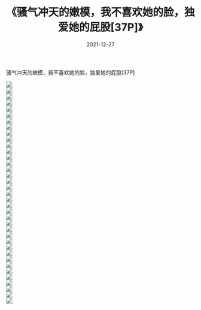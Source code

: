 ﻿---
layout: post
title:  《骚气冲天的嫩模，我不喜欢她的脸，独爱她的屁股[37P]》
date:   2021-12-27
img: http://img.660000.xyz/Sharelink/性感/2021/骚气冲天的嫩模，我不喜欢她的脸，独爱她的屁股[37P]/000.jpg
categories: [美女, 清纯, 唯美]
---

骚气冲天的嫩模，我不喜欢她的脸，独爱她的屁股[37P]

  ![](http://img.660000.xyz/Sharelink/性感/2021/骚气冲天的嫩模，我不喜欢她的脸，独爱她的屁股[37P]/001.jpg) <br> ![](http://img.660000.xyz/Sharelink/性感/2021/骚气冲天的嫩模，我不喜欢她的脸，独爱她的屁股[37P]/002.jpg) <br> ![](http://img.660000.xyz/Sharelink/性感/2021/骚气冲天的嫩模，我不喜欢她的脸，独爱她的屁股[37P]/003.jpg) <br> ![](http://img.660000.xyz/Sharelink/性感/2021/骚气冲天的嫩模，我不喜欢她的脸，独爱她的屁股[37P]/004.jpg) <br> ![](http://img.660000.xyz/Sharelink/性感/2021/骚气冲天的嫩模，我不喜欢她的脸，独爱她的屁股[37P]/005.jpg) <br> ![](http://img.660000.xyz/Sharelink/性感/2021/骚气冲天的嫩模，我不喜欢她的脸，独爱她的屁股[37P]/006.jpg) <br> ![](http://img.660000.xyz/Sharelink/性感/2021/骚气冲天的嫩模，我不喜欢她的脸，独爱她的屁股[37P]/007.jpg) <br> ![](http://img.660000.xyz/Sharelink/性感/2021/骚气冲天的嫩模，我不喜欢她的脸，独爱她的屁股[37P]/008.jpg) <br> ![](http://img.660000.xyz/Sharelink/性感/2021/骚气冲天的嫩模，我不喜欢她的脸，独爱她的屁股[37P]/009.jpg) <br> ![](http://img.660000.xyz/Sharelink/性感/2021/骚气冲天的嫩模，我不喜欢她的脸，独爱她的屁股[37P]/010.jpg) <br> ![](http://img.660000.xyz/Sharelink/性感/2021/骚气冲天的嫩模，我不喜欢她的脸，独爱她的屁股[37P]/011.jpg) <br> ![](http://img.660000.xyz/Sharelink/性感/2021/骚气冲天的嫩模，我不喜欢她的脸，独爱她的屁股[37P]/012.jpg) <br> ![](http://img.660000.xyz/Sharelink/性感/2021/骚气冲天的嫩模，我不喜欢她的脸，独爱她的屁股[37P]/013.jpg) <br> ![](http://img.660000.xyz/Sharelink/性感/2021/骚气冲天的嫩模，我不喜欢她的脸，独爱她的屁股[37P]/014.jpg) <br> ![](http://img.660000.xyz/Sharelink/性感/2021/骚气冲天的嫩模，我不喜欢她的脸，独爱她的屁股[37P]/015.jpg) <br> ![](http://img.660000.xyz/Sharelink/性感/2021/骚气冲天的嫩模，我不喜欢她的脸，独爱她的屁股[37P]/016.jpg) <br> ![](http://img.660000.xyz/Sharelink/性感/2021/骚气冲天的嫩模，我不喜欢她的脸，独爱她的屁股[37P]/017.jpg) <br> ![](http://img.660000.xyz/Sharelink/性感/2021/骚气冲天的嫩模，我不喜欢她的脸，独爱她的屁股[37P]/018.jpg) <br> ![](http://img.660000.xyz/Sharelink/性感/2021/骚气冲天的嫩模，我不喜欢她的脸，独爱她的屁股[37P]/019.jpg) <br> ![](http://img.660000.xyz/Sharelink/性感/2021/骚气冲天的嫩模，我不喜欢她的脸，独爱她的屁股[37P]/020.jpg) <br> ![](http://img.660000.xyz/Sharelink/性感/2021/骚气冲天的嫩模，我不喜欢她的脸，独爱她的屁股[37P]/021.jpg) <br> ![](http://img.660000.xyz/Sharelink/性感/2021/骚气冲天的嫩模，我不喜欢她的脸，独爱她的屁股[37P]/022.jpg) <br> ![](http://img.660000.xyz/Sharelink/性感/2021/骚气冲天的嫩模，我不喜欢她的脸，独爱她的屁股[37P]/023.jpg) <br> ![](http://img.660000.xyz/Sharelink/性感/2021/骚气冲天的嫩模，我不喜欢她的脸，独爱她的屁股[37P]/024.jpg) <br> ![](http://img.660000.xyz/Sharelink/性感/2021/骚气冲天的嫩模，我不喜欢她的脸，独爱她的屁股[37P]/025.jpg) <br> ![](http://img.660000.xyz/Sharelink/性感/2021/骚气冲天的嫩模，我不喜欢她的脸，独爱她的屁股[37P]/026.jpg) <br> ![](http://img.660000.xyz/Sharelink/性感/2021/骚气冲天的嫩模，我不喜欢她的脸，独爱她的屁股[37P]/027.jpg) <br> ![](http://img.660000.xyz/Sharelink/性感/2021/骚气冲天的嫩模，我不喜欢她的脸，独爱她的屁股[37P]/028.jpg) <br> ![](http://img.660000.xyz/Sharelink/性感/2021/骚气冲天的嫩模，我不喜欢她的脸，独爱她的屁股[37P]/029.jpg) <br> ![](http://img.660000.xyz/Sharelink/性感/2021/骚气冲天的嫩模，我不喜欢她的脸，独爱她的屁股[37P]/030.jpg) <br> ![](http://img.660000.xyz/Sharelink/性感/2021/骚气冲天的嫩模，我不喜欢她的脸，独爱她的屁股[37P]/031.jpg) <br> ![](http://img.660000.xyz/Sharelink/性感/2021/骚气冲天的嫩模，我不喜欢她的脸，独爱她的屁股[37P]/032.jpg) <br> ![](http://img.660000.xyz/Sharelink/性感/2021/骚气冲天的嫩模，我不喜欢她的脸，独爱她的屁股[37P]/033.jpg) <br> ![](http://img.660000.xyz/Sharelink/性感/2021/骚气冲天的嫩模，我不喜欢她的脸，独爱她的屁股[37P]/034.jpg) <br> ![](http://img.660000.xyz/Sharelink/性感/2021/骚气冲天的嫩模，我不喜欢她的脸，独爱她的屁股[37P]/035.jpg) <br> ![](http://img.660000.xyz/Sharelink/性感/2021/骚气冲天的嫩模，我不喜欢她的脸，独爱她的屁股[37P]/036.jpg) <br> ![](http://img.660000.xyz/Sharelink/性感/2021/骚气冲天的嫩模，我不喜欢她的脸，独爱她的屁股[37P]/037.jpg) <br>